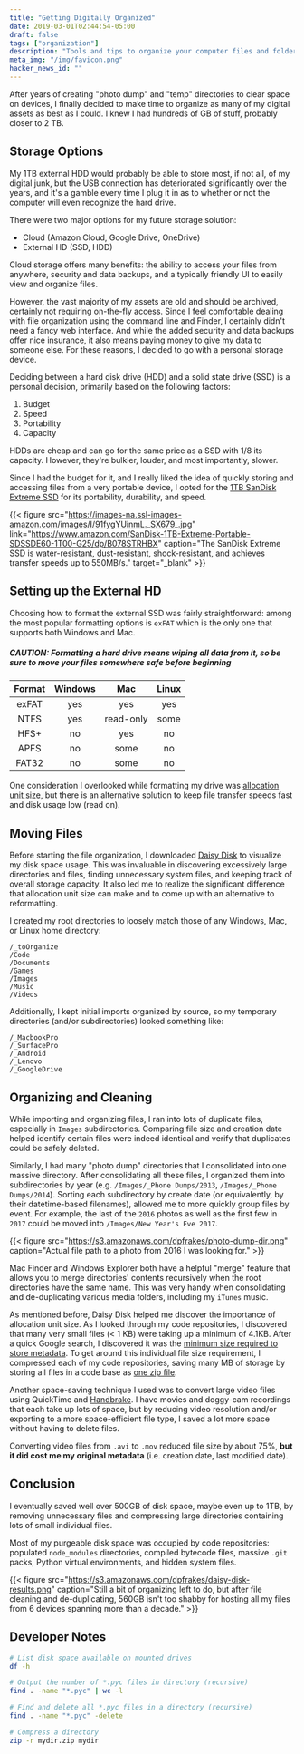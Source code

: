 ```yaml
---
title: "Getting Digitally Organized"
date: 2019-03-01T02:44:54-05:00
draft: false
tags: ["organization"]
description: "Tools and tips to organize your computer files and folders."
meta_img: "/img/favicon.png"
hacker_news_id: ""
---
```


After years of creating "photo dump" and "temp" directories to clear space on devices, I finally decided to make time to organize as many of my digital assets as best as I could. I knew I had hundreds of GB of stuff, probably closer to 2 TB.

## Storage Options

My 1TB external HDD would probably be able to store most, if not all, of my digital junk, but the USB connection has deteriorated significantly over the years, and it's a gamble every time I plug it in as to whether or not the computer will even recognize the hard drive.

There were two major options for my future storage solution:

* Cloud (Amazon Cloud, Google Drive, OneDrive)
* External HD (SSD, HDD)

Cloud storage offers many benefits: the ability to access your files from anywhere, security and data backups, and a typically friendly UI to easily view and organize files.

However, the vast majority of my assets are old and should be archived, certainly not requiring on-the-fly access. Since I feel comfortable dealing with file organization using the command line and Finder, I certainly didn't need a fancy web interface. And while the added security and data backups offer nice insurance, it also means paying money to give my data to someone else. For these reasons, I decided to go with a personal storage device.

Deciding between a hard disk drive (HDD) and a solid state drive (SSD) is a personal decision, primarily based on the following factors:

1. Budget
1. Speed
1. Portability
1. Capacity

HDDs are cheap and can go for the same price as a SSD with 1/8 its capacity. However, they're bulkier, louder, and most importantly, slower.

Since I had the budget for it, and I really liked the idea of quickly storing and accessing files from a very portable device, I opted for the [1TB SanDisk Extreme SSD](https://www.amazon.com/SanDisk-1TB-Extreme-Portable-SDSSDE60-1T00-G25/dp/B078STRHBX) for its portability, durability, and speed.

{{< figure src="https://images-na.ssl-images-amazon.com/images/I/91fygYUinmL._SX679_.jpg" link="https://www.amazon.com/SanDisk-1TB-Extreme-Portable-SDSSDE60-1T00-G25/dp/B078STRHBX" caption="The SanDisk Extreme SSD is water-resistant, dust-resistant, shock-resistant, and achieves transfer speeds up to 550MB/s." target="_blank" >}}

## Setting up the External HD

Choosing how to format the external SSD was fairly straightforward: among the most popular formatting options is `exFAT` which is the only one that supports both Windows and Mac.

##### CAUTION: Formatting a hard drive means wiping all data from it, so be sure to move your files somewhere safe before beginning

| Format | Windows |    Mac    | Linux  |
|:------:|:-------:|:---------:|:------:|
| exFAT  |   yes   |    yes    |  yes   |
| NTFS   |   yes   | read-only |  some  |
| HFS+   |   no    |    yes    |  no    |
| APFS   |   no    |   some    |  no    |
| FAT32  |   no    |   some    |  no    |

One consideration I overlooked while formatting my drive was [allocation unit size](https://superuser.com/a/31690), but there is an alternative solution to keep file transfer speeds fast and disk usage low (read on).

## Moving Files

Before starting the file organization, I downloaded [Daisy Disk](https://daisydiskapp.com/) to visualize my disk space usage. This was invaluable in discovering excessively large directories and files, finding unnecessary system files, and keeping track of overall storage capacity. It also led me to realize the significant difference that allocation unit size can make and to come up with an alternative to reformatting.

I created my root directories to loosely match those of any Windows, Mac, or Linux home directory:

```
/_toOrganize
/Code
/Documents
/Games
/Images
/Music
/Videos
```

Additionally, I kept initial imports organized by source, so my temporary directories (and/or subdirectories) looked something like:

```
/_MacbookPro
/_SurfacePro
/_Android
/_Lenovo
/_GoogleDrive
```

## Organizing and Cleaning

While importing and organizing files, I ran into lots of duplicate files, especially in `Images` subdirectories. Comparing file size and creation date helped identify certain files were indeed identical and verify that duplicates could be safely deleted.

Similarly, I had many "photo dump" directories that I consolidated into one massive directory. After consolidating all these files, I organized them into subdirectories by year (e.g. `/Images/_Phone Dumps/2013`, `/Images/_Phone Dumps/2014`). Sorting each subdirectory by create date (or equivalently, by their datetime-based filenames), allowed me to more quickly group files by event. For example, the last of the `2016` photos as well as the first few in `2017` could be moved into `/Images/New Year's Eve 2017`.

{{< figure src="https://s3.amazonaws.com/dpfrakes/photo-dump-dir.png" caption="Actual file path to a photo from 2016 I was looking for." >}}

Mac Finder and Windows Explorer both have a helpful "merge" feature that allows you to merge directories' contents recursively when the root directories have the same name. This was very handy when consolidating and de-duplicating various media folders, including my `iTunes` music.

As mentioned before, Daisy Disk helped me discover the importance of allocation unit size. As I looked through my code repositories, I discovered that many very small files (< 1 KB) were taking up a minimum of 4.1KB. After a quick Google search, I discovered it was the [minimum size required to store metadata](https://superuser.com/a/142900). To get around this individual file size requirement, I compressed each of my code repositories, saving many MB of storage by storing all files in a code base as [one zip file](#developer-notes).

Another space-saving technique I used was to convert large video files using QuickTime and [Handbrake](https://handbrake.fr/). I have movies and doggy-cam recordings that each take up lots of space, but by reducing video resolution and/or exporting to a more space-efficient file type, I saved a lot more space without having to delete files.

Converting video files from `.avi` to `.mov` reduced file size by about 75%, **but it did cost me my original metadata** (i.e. creation date, last modified date).

## Conclusion

I eventually saved well over 500GB of disk space, maybe even up to 1TB, by removing unnecessary files and compressing large directories containing lots of small individual files.

Most of my purgeable disk space was occupied by code repositories: populated `node_modules` directories, compiled bytecode files, massive `.git` packs, Python virtual environments, and hidden system files.

{{< figure src="https://s3.amazonaws.com/dpfrakes/daisy-disk-results.png" caption="Still a bit of organizing left to do, but after file cleaning and de-duplicating, 560GB isn't too shabby for hosting all my files from 6 devices spanning more than a decade." >}}

## Developer Notes

```bash
# List disk space available on mounted drives
df -h

# Output the number of *.pyc files in directory (recursive)
find . -name "*.pyc" | wc -l

# Find and delete all *.pyc files in a directory (recursive)
find . -name "*.pyc" -delete

# Compress a directory
zip -r mydir.zip mydir
```
